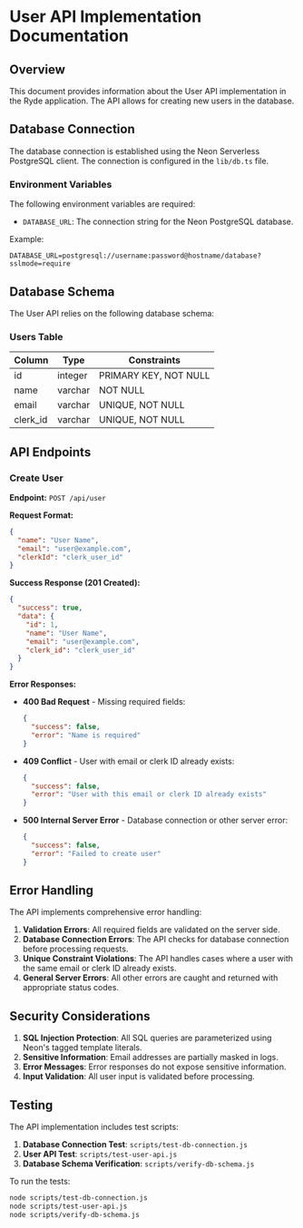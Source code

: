 # User API Implementation Documentation

## Overview

This document provides information about the User API implementation in the Ryde application. The API allows for creating new users in the database.

## Database Connection

The database connection is established using the Neon Serverless PostgreSQL client. The connection is configured in the `lib/db.ts` file.

### Environment Variables

The following environment variables are required:

- `DATABASE_URL`: The connection string for the Neon PostgreSQL database.

Example:

```
DATABASE_URL=postgresql://username:password@hostname/database?sslmode=require
```

## Database Schema

The User API relies on the following database schema:

### Users Table

| Column   | Type    | Constraints           |
| -------- | ------- | --------------------- |
| id       | integer | PRIMARY KEY, NOT NULL |
| name     | varchar | NOT NULL              |
| email    | varchar | UNIQUE, NOT NULL      |
| clerk_id | varchar | UNIQUE, NOT NULL      |

## API Endpoints

### Create User

**Endpoint:** `POST /api/user`

**Request Format:**

```json
{
  "name": "User Name",
  "email": "user@example.com",
  "clerkId": "clerk_user_id"
}
```

**Success Response (201 Created):**

```json
{
  "success": true,
  "data": {
    "id": 1,
    "name": "User Name",
    "email": "user@example.com",
    "clerk_id": "clerk_user_id"
  }
}
```

**Error Responses:**

- **400 Bad Request** - Missing required fields:

  ```json
  {
    "success": false,
    "error": "Name is required"
  }
  ```

- **409 Conflict** - User with email or clerk ID already exists:

  ```json
  {
    "success": false,
    "error": "User with this email or clerk ID already exists"
  }
  ```

- **500 Internal Server Error** - Database connection or other server error:
  ```json
  {
    "success": false,
    "error": "Failed to create user"
  }
  ```

## Error Handling

The API implements comprehensive error handling:

1. **Validation Errors**: All required fields are validated on the server side.
2. **Database Connection Errors**: The API checks for database connection before processing requests.
3. **Unique Constraint Violations**: The API handles cases where a user with the same email or clerk ID already exists.
4. **General Server Errors**: All other errors are caught and returned with appropriate status codes.

## Security Considerations

1. **SQL Injection Protection**: All SQL queries are parameterized using Neon's tagged template literals.
2. **Sensitive Information**: Email addresses are partially masked in logs.
3. **Error Messages**: Error responses do not expose sensitive information.
4. **Input Validation**: All user input is validated before processing.

## Testing

The API implementation includes test scripts:

1. **Database Connection Test**: `scripts/test-db-connection.js`
2. **User API Test**: `scripts/test-user-api.js`
3. **Database Schema Verification**: `scripts/verify-db-schema.js`

To run the tests:

```bash
node scripts/test-db-connection.js
node scripts/test-user-api.js
node scripts/verify-db-schema.js
```
